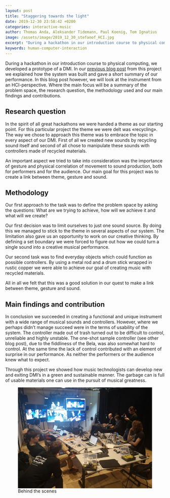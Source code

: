 ```yaml
---
layout: post
title: "Staggering towards the light"
date: 2019-12-30 23:58:42 +0200
categories: interactive-music
author: Thomas Anda, Aleksander Tidemann, Paul Koenig, Tom Ignatius
image: /assets/image/2019_12_30_stefanof_HCI.jpg
excerpt: "During a hackathon in our introduction course to physical computing, we developed a prototype of a DMI. In our blog post from this project we explained how the system was built and gave a short summary of our performance. In this blog post however, we will look at the instrument from an HCI-perspective. Where the main focus will be a summary of the problem space, the research question, the methodology used and our main findings and contributions. "
keywords: human-computer-interaction
---
```



During a hackathon in our introduction course to physical computing, we developed a prototype of a DMI. In our [previous blog post](https://mct-master.github.io/interactive-music/2019/10/22/GroupC-Physical-Computing-Day4.html) from this project we explained how the system was built and gave a short summary of our performance. In this blog post however, we will look at the instrument from an HCI-perspective. Where the main focus will be a summary of the problem space, the research question, the methodology used and our main findings and contributions. 

## Research question

In the spirit of all great hackathons we were handed a theme as our starting point. For this particular project the theme we were delt was «recycling».
The way we chose to approach this theme was to embrace the topic in every aspect of our DMI. First of all we created new sounds by recycling sound itself and second of all chose to manipulate these sounds with controllers made of recycled materials.

An important aspect we tried to take into consideration was the importance of gesture and physical correlation of movement to sound production, both for performers and for the audience. Our main goal for this project was to create a link between theme, gesture and sound.

## Methodology

Our first approach to the task was to define the problem space by asking the questions: What are we trying to achieve, how will we achieve it and what will we create?

Our first decision was to limit ourselves to just one sound source. By doing this we managed to stick to the theme in several aspects of our system. The limitation also gave us an opportunity to work on our creative thinking. By defining a set boundary we were forced to figure out how we could turn a single sound into a creative musical performance.

Our second task was to find everyday objects which could function as possible controllers. By using a metal rod and a drum stick wrapped in rustic copper we were able to achieve our goal of creating music with recycled materials.

All in all we felt that this was a good solution in our quest to make a link between theme, gesture and sound.


## Main findings and contribution

In conclusion we succeeded in creating a functional and unique instrument with a wide range of musical sounds and controllers. However, where we perhaps didn’t manage succeed were in the terms of usability of the system. The controller made out of trash turned out to be difficult to control, unreliable and highly unstable. The one-shot sample controller (see other blog post), due to the fiddliness of the Bela, was also somewhat hard to control. At the same time the lack of control contributed with an element of surprise in our performance. As neither the performers or the audience knew what to expect.

Through this project we showed how music technologists can develop new and exiting DMI’s in a green and sustainable manner. The garbage can is full of usable materials one can use in the pursuit of musical greatness.

<figure>
 <img src="/assets/image/2019_12_30_stefanof_HCI.jpg" align="center" alt="Behind the scenes"/>
 <figcaption>Behind the scenes</figcaption>
</figure>
